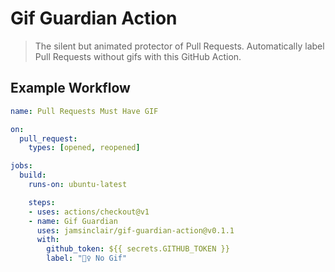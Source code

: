 # Gif Guardian Action

> The silent but animated protector of Pull Requests. Automatically label Pull Requests without gifs with this GitHub Action.

## Example Workflow

```yml
name: Pull Requests Must Have GIF

on: 
  pull_request:
    types: [opened, reopened]

jobs:
  build:
    runs-on: ubuntu-latest

    steps:
    - uses: actions/checkout@v1
    - name: Gif Guardian
      uses: jamsinclair/gif-guardian-action@v0.1.1
      with:
        github_token: ${{ secrets.GITHUB_TOKEN }}
        label: "🙅‍♀️ No Gif"
```
